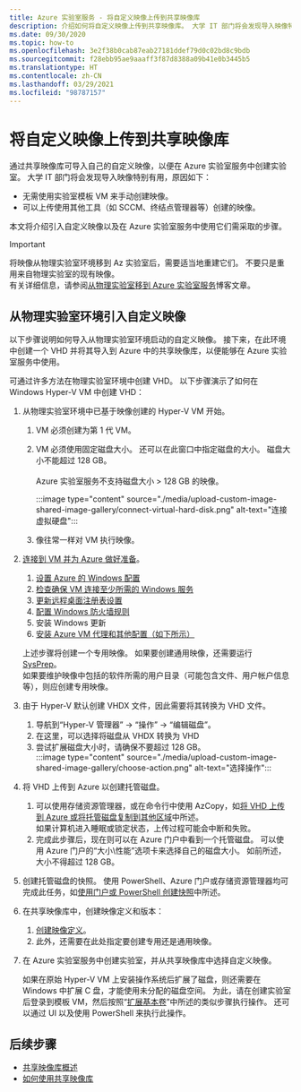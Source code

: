 ```yaml
---
title: Azure 实验室服务 - 将自定义映像上传到共享映像库
description: 介绍如何将自定义映像上传到共享映像库。 大学 IT 部门将会发现导入映像特别有用。
ms.date: 09/30/2020
ms.topic: how-to
ms.openlocfilehash: 3e2f38b0cab87eab27181ddef79d0c02bd8c9bdb
ms.sourcegitcommit: f28ebb95ae9aaaff3f87d8388a09b41e0b3445b5
ms.translationtype: HT
ms.contentlocale: zh-CN
ms.lasthandoff: 03/29/2021
ms.locfileid: "98787157"
---
```

# <a name="upload-a-custom-image-to-shared-image-gallery"></a>将自定义映像上传到共享映像库

通过共享映像库可导入自己的自定义映像，以便在 Azure 实验室服务中创建实验室。 大学 IT 部门将会发现导入映像特别有用，原因如下： 

* 无需使用实验室模板 VM 来手动创建映像。
* 可以上传使用其他工具（如 SCCM、终结点管理器等）创建的映像。

本文将介绍引入自定义映像以及在 Azure 实验室服务中使用它们需采取的步骤。 

> [!IMPORTANT]
> 将映像从物理实验室环境移到 Az 实验室后，需要适当地重建它们。 不要只是重用来自物理实验室的现有映像。 <br/>有关详细信息，请参阅[从物理实验室移到 Azure 实验室服务](https://techcommunity.microsoft.com/t5/azure-lab-services/moving-from-a-physical-lab-to-azure-lab-services/ba-p/1654931)博客文章。

## <a name="bring-custom-image-from-a-physical-lab-environment"></a>从物理实验室环境引入自定义映像

以下步骤说明如何导入从物理实验室环境启动的自定义映像。 接下来，在此环境中创建一个 VHD 并将其导入到 Azure 中的共享映像库，以便能够在 Azure 实验室服务中使用。

可通过许多方法在物理实验室环境中创建 VHD。 以下步骤演示了如何在 Windows Hyper-V VM 中创建 VHD：

1. 从物理实验室环境中已基于映像创建的 Hyper-V VM 开始。
    1. VM 必须创建为第 1 代 VM。
    1. VM 必须使用固定磁盘大小。 还可以在此窗口中指定磁盘的大小。 磁盘大小不能超过 128 GB。<br/>    
    Azure 实验室服务不支持磁盘大小 > 128 GB 的映像。 
       
        :::image type="content" source="./media/upload-custom-image-shared-image-gallery/connect-virtual-hard-disk.png" alt-text="连接虚拟硬盘":::   
    1. 像往常一样对 VM 执行映像。
1. [连接到 VM 并为 Azure 做好准备](../virtual-machines/windows/prepare-for-upload-vhd-image.md)。
    1. [设置 Azure 的 Windows 配置](../virtual-machines/windows/prepare-for-upload-vhd-image.md#set-windows-configurations-for-azure)
    1. [检查确保 VM 连接至少所需的 Windows 服务](../virtual-machines/windows/prepare-for-upload-vhd-image.md#check-the-windows-services)
    1. [更新远程桌面注册表设置](../virtual-machines/windows/prepare-for-upload-vhd-image.md#update-remote-desktop-registry-settings)
    1. [配置 Windows 防火墙规则](../virtual-machines/windows/prepare-for-upload-vhd-image.md#configure-windows-firewall-rules)
    1. 安装 Windows 更新
    1. [安装 Azure VM 代理和其他配置（如下所示）](../virtual-machines/windows/prepare-for-upload-vhd-image.md#complete-the-recommended-configurations) 
    
    上述步骤将创建一个专用映像。 如果要创建通用映像，还需要运行 [SysPrep](../virtual-machines/windows/prepare-for-upload-vhd-image.md#determine-when-to-use-sysprep)。 <br/>
        如果要维护映像中包括的软件所需的用户目录（可能包含文件、用户帐户信息等），则应创建专用映像。
1. 由于 Hyper-V 默认创建 VHDX 文件，因此需要将其转换为 VHD 文件。
    1. 导航到“Hyper-V 管理器” -> “操作” -> “编辑磁盘”。
    1. 在这里，可以选择将磁盘从 VHDX 转换为 VHD
    1. 尝试扩展磁盘大小时，请确保不要超过 128 GB。        
        :::image type="content" source="./media/upload-custom-image-shared-image-gallery/choose-action.png" alt-text="选择操作":::   
1. 将 VHD 上传到 Azure 以创建托管磁盘。
    1. 可以使用存储资源管理器，或在命令行中使用 AzCopy，如[将 VHD 上传到 Azure 或将托管磁盘复制到其他区域](../virtual-machines/windows/disks-upload-vhd-to-managed-disk-powershell.md)中所述。        
    如果计算机进入睡眠或锁定状态，上传过程可能会中断和失败。
    1. 完成此步骤后，现在则可以在 Azure 门户中看到一个托管磁盘。 
        可以使用 Azure 门户的“大小\性能”选项卡来选择自己的磁盘大小。 如前所述，大小不得超过 128 GB。
1. 创建托管磁盘的快照。
    使用 PowerShell、Azure 门户或存储资源管理器均可完成此任务，如[使用门户或 PowerShell 创建快照](../virtual-machines/windows/snapshot-copy-managed-disk.md)中所述。
1. 在共享映像库中，创建映像定义和版本：
    1. [创建映像定义](../virtual-machines/windows/shared-images-portal.md#create-an-image-definition)。
    1. 此外，还需要在此处指定要创建专用还是通用映像。
1. 在 Azure 实验室服务中创建实验室，并从共享映像库中选择自定义映像。

    如果在原始 Hyper-V VM 上安装操作系统后扩展了磁盘，则还需要在 Windows 中扩展 C 盘，才能使用未分配的磁盘空间。 为此，请在创建实验室后登录到模板 VM，然后按照“[扩展基本卷](/windows-server/storage/disk-management/extend-a-basic-volume)”中所述的类似步骤执行操作。 还可以通过 UI 以及使用 PowerShell 来执行此操作。

## <a name="next-steps"></a>后续步骤

* [共享映像库概述](../virtual-machines/shared-image-galleries.md)
* [如何使用共享映像库](how-to-use-shared-image-gallery.md)